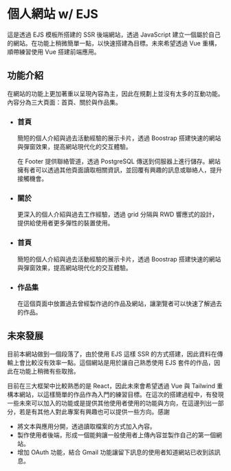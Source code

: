 # 個人網站 w/ EJS

這是透過 EJS 模板所搭建的 SSR 後端網站，透過 JavaScript 建立一個屬於自己的網站。在功能上稍微簡單一點，以快速搭建為目標。未來希望透過 Vue 重構，順帶練習使用 Vue 搭建前端應用。

## 功能介紹

在網站的功能上更加著重以呈現內容為主，因此在規劃上並沒有太多的互動功能。內容分為三大頁面：首頁、關於與作品集。

- ### 首頁

  簡短的個人介紹與過去活動經驗的展示卡片，透過 Boostrap 搭建快速的網站與彈窗效果，提高網站現代化的交互體驗。

  在 Footer 提供聯絡管道，透過 PostgreSQL 傳送到伺服器上進行儲存。網站擁有者可以透過其他頁面讀取相關資訊，並回覆有興趣的訊息或聯絡人，提升接觸機會。

- ### 關於
  更深入的個人介紹與過去工作經驗，透過 grid 分隔與 RWD 響應式的設計，提供給使用者更多彈性的裝置使用。
- ### 首頁
  簡短的個人介紹與過去活動經驗的展示卡片，透過 Boostrap 搭建快速的網站與彈窗效果，提高網站現代化的交互體驗。
- ### 作品集
  在這個頁面中放置過去曾經製作過的作品及網站，讓瀏覽者可以快速了解過去的作品。

## 未來發展

目前本網站做到一個段落了，由於使用 EJS 這樣 SSR 的方式搭建，因此資料在傳輸上會比較沒有效率一點。這個網站是用於讓自己熟悉使用 EJS 套件的作品，因此在功能上稍微有些取捨。

目前在三大框架中比較熟悉的是 React，因此未來會希望透過 Vue 與 Tailwind 重構本網站，以這樣簡單的作品作為入門的練習目標。在這次的搭建過程中，有發現一些未來可以加入的功能或是提供其他使用者使用的功能與方向，在這邊列出一部分，若是有其他人對此專案有興趣也可以提供一些方向。感謝

- 將文本與應用分開，透過讀取檔案的方式加入內容。
- 製作使用者後端，形成一個能夠讓一般使用者上傳內容並製作自己的第一個網站。
- 增加 OAuth 功能，結合 Gmail 功能讓留下訊息的使用者知道網站已收到該訊息。
